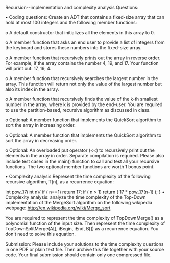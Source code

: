Recursion--implementation and complexity analysis
Questions:

• Coding questions: Create an ADT that contains a fixed-size array that can hold at most 100 integers and the following member functions:

o A default constructor that initializes all the elements in this array to 0.

o A member function that asks an end user to provide a list of integers from the keyboard and stores these numbers into the fixed-size array.

o A member function that recursively prints out the array in reverse order. For example, if the array contains the number 4, 19, and 17. Your function will print out: 17, 19, 4.

o A member function that recursively searches the largest number in the array. This function will return not only the value of the largest number but also its index in the array.

o A member function that recursively finds the value of the k-th smallest number in the array, where k is provided by the end-user. You are required to use the partition-based, recursive algorithm as discussed in class.

o Optional: A member function that implements the QuickSort algorithm to sort the array in increasing order.

o Optional: A member function that implements the QuickSort algorithm to sort the array in decreasing order.

o Optional: An overloaded put operator (<<) to recursively print out the elements in the array in order.
Separate compilation is required. Please also include test cases in the main() function to call and test all your recursive functions. The two optional member functions are worth 1 bonus point.

• Complexity analysis:Represent the time complexity of the following recursive algorithm, T(n), as a recurrence equation:

int pow_17(int n){
  if ( n==1) 
    return 17;
  if ( n > 1) 
    return ( 17 * pow_17(n-1) );
}
• Complexity analysis: analyze the time complexity of the Top-Down implementation of the MergeSort algorithm on the following wikipedia webpage: http://en.wikipedia.org/wiki/Merge_sort

You are required to represent the time complexity of TopDownMerge() as a polynomial function of the input size. Then represent the time complexity of TopDownSplitMerge(A[], iBegin, iEnd, B[]) as a recurrence equation. You don't need to solve this equation.

Submission: Please include your solutions to the time complexity questions in one PDF or plain text file. Then archive this file together with your source code. Your final submission should contain only one compressed file.